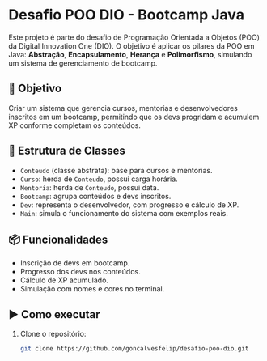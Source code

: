 # Desafio POO DIO - Bootcamp Java

Este projeto é parte do desafio de Programação Orientada a Objetos (POO) da Digital Innovation One (DIO). O objetivo é aplicar os pilares da POO em Java: **Abstração**, **Encapsulamento**, **Herança** e **Polimorfismo**, simulando um sistema de gerenciamento de bootcamp.

## 🚀 Objetivo

Criar um sistema que gerencia cursos, mentorias e desenvolvedores inscritos em um bootcamp, permitindo que os devs progridam e acumulem XP conforme completam os conteúdos.

## 🧠 Estrutura de Classes

- `Conteudo` (classe abstrata): base para cursos e mentorias.
- `Curso`: herda de `Conteudo`, possui carga horária.
- `Mentoria`: herda de `Conteudo`, possui data.
- `Bootcamp`: agrupa conteúdos e devs inscritos.
- `Dev`: representa o desenvolvedor, com progresso e cálculo de XP.
- `Main`: simula o funcionamento do sistema com exemplos reais.

## 📦 Funcionalidades

- Inscrição de devs em bootcamp.
- Progresso dos devs nos conteúdos.
- Cálculo de XP acumulado.
- Simulação com nomes e cores no terminal.

## ▶️ Como executar

1. Clone o repositório:
   ```bash
   git clone https://github.com/goncalvesfelip/desafio-poo-dio.git
   ```
